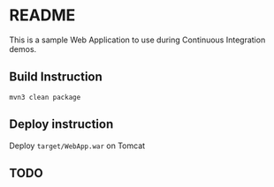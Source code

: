 
# README

This is a sample Web Application to use during Continuous Integration demos.

## Build Instruction

```text
mvn3 clean package
```

## Deploy instruction

Deploy ```target/WebApp.war``` on Tomcat

## TODO
